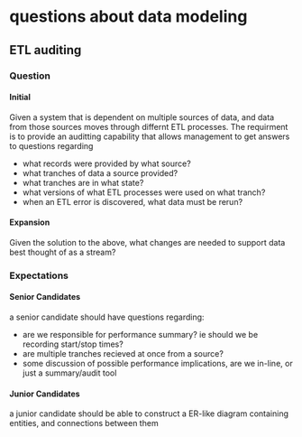 # questions about data modeling

## ETL auditing
### Question
#### Initial
Given a system that is dependent on multiple sources of data, and data from those sources moves through differnt ETL processes. The requirment is to provide an auditting capability that allows management to get answers to questions regarding
 * what records were provided by what source?
 * what tranches of data a source provided?
 * what tranches are in what state?
 * what versions of what ETL processes were used on what tranch?
 * when an ETL error is discovered, what data must be rerun?
#### Expansion
Given the solution to the above, what changes are needed to support data best thought of as a stream?
### Expectations
#### Senior Candidates
a senior candidate should have questions regarding:
 * are we responsible for performance summary? ie should we be recording start/stop times?
 * are multiple tranches recieved at once from a source?
 * some discussion of possible performance implications, are we in-line, or just a summary/audit tool
 
#### Junior Candidates
a junior candidate should be able to construct a ER-like diagram containing entities, and connections between them
